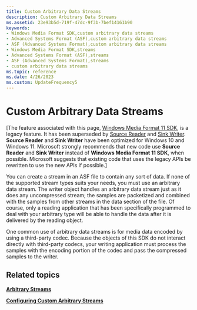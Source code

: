 ```yaml
---
title: Custom Arbitrary Data Streams
description: Custom Arbitrary Data Streams
ms.assetid: 23e93b5d-719f-47dc-9f3b-7bef14161b90
keywords:
- Windows Media Format SDK,custom arbitrary data streams
- Advanced Systems Format (ASF),custom arbitrary data streams
- ASF (Advanced Systems Format),custom arbitrary data streams
- Windows Media Format SDK,streams
- Advanced Systems Format (ASF),streams
- ASF (Advanced Systems Format),streams
- custom arbitrary data streams
ms.topic: reference
ms.date: 4/26/2023
ms.custom: UpdateFrequency5
---
```


# Custom Arbitrary Data Streams

\[The feature associated with this page, [Windows Media Format 11 SDK](/windows/win32/wmformat/windows-media-format-11-sdk), is a legacy feature. It has been superseded by [Source Reader](/windows/win32/medfound/source-reader) and [Sink Writer](/windows/win32/medfound/sink-writer). **Source Reader** and **Sink Writer** have been optimized for Windows 10 and Windows 11. Microsoft strongly recommends that new code use **Source Reader** and **Sink Writer** instead of **Windows Media Format 11 SDK**, when possible. Microsoft suggests that existing code that uses the legacy APIs be rewritten to use the new APIs if possible.\]

You can create a stream in an ASF file to contain any sort of data. If none of the supported stream types suits your needs, you must use an arbitrary data stream. The writer object handles an arbitrary data stream just as it does any uncompressed stream; the samples are packetized and combined with the samples from other streams in the data section of the file. Of course, only a reading application that has been specifically programmed to deal with your arbitrary type will be able to handle the data after it is delivered by the reading object.

One common use of arbitrary data streams is for media data encoded by using a third-party codec. Because the objects of this SDK do not interact directly with third-party codecs, your writing application must process the samples with the encoding portion of the codec and pass the compressed samples to the writer.

## Related topics

<dl> <dt>

[**Arbitrary Streams**](arbitrary-streams.md)
</dt> <dt>

[**Configuring Custom Arbitrary Streams**](configuring-custom-arbitrary-streams.md)
</dt> </dl>

 

 




